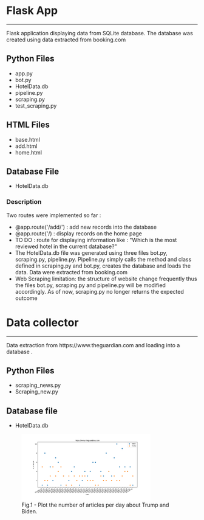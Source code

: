 <!DOCTYPE html>
<html lang="en">
<head>
    <meta charset="UTF-8">
</head>
<body>
    <h1> Flask App</h1>
    <hr>
    <p> Flask application displaying data from SQLite database. The database was created using data extracted from booking.com </p>
    <h2> Python Files </h2>
  <ul>
      <li>app.py</li>
      <li> bot.py </li>
      <li> HotelData.db</li>
      <li>pipeline.py </li>
      <li> scraping.py</li>
      <li > test_scraping.py</li>

  </ul>
    <h2> HTML Files</h2>
    <ul>
     <li> base.html</li>
      <li> add.html </li>
      <li> home.html</li>
    </ul>
   </ul>
    <h2> Database File</h2>
    <ul>
     <li> HotelData.db</li>
    </ul>
     <h3>Description</h3>
    <p> Two routes were implemented so far : </p>
    <ul>
        <li> @app.route('/add/') : add new records into the database</li>
        <li> @app.route('/) : display records on the home page </li>
        <li> TO DO : route for displaying information like : "Which is the most reviewed hotel in the
        current database?"</li>
        <li> The HotelData.db file was generated  using three files
           bot.py, scraping.py, pipeline.py. Pipeline.py simply calls the method and class defined
            in scraping.py and bot.py, creates the database and loads the data. Data were extracted
            from booking.com </li>
        <li> Web Scraping limitation: the structure of website change frequently thus the files bot.py,
        scraping.py and pipeline.py will be modified accordingly. As of now, scraping.py no longer returns the
        expected outcome </li>
    </ul>
  <h1> Data collector </h1>
    <hr>
    <p> Data extraction from https://www.theguardian.com and loading into a database . </p>
  
 <h2> Python Files </h2>
  <ul>
      <li>scraping_news.py</li>
      <li> Scraping_new.py</li>
  </ul>
      <h2> Database file</h2>
       <ul>
        <li> HotelData.db</li>
       </ul>
      <figure>
  <img src="Figure_1.png" alt="counts" style="width:80%">
  <figcaption>Fig.1 - Plot the number of articles per day about Trump and Biden.</figcaption>
     </figure>

</body>



